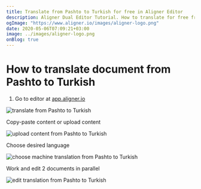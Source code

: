 ```yaml
---
title: Translate from Pashto to Turkish for free in Aligner Editor
description: Aligner Dual Editor Tutorial. How to translate for free from Pashto to Turkish. Aligner is multilingual document management platform. 
ogImage: "https://www.aligner.io/images/aligner-logo.png"
date: 2020-05-06T07:09:21+03:00
image: ../images/aligner-logo.png
onBlog: true
---
```


# How to translate document from Pashto to Turkish

1. Go to editor at [app.aligner.io](https://app.aligner.io "Aligner App web page")

![translate from Pashto to Turkish](../aligner-blank-editor.png "translate from Pashto to Turkish")

Copy-paste content or upload content

![upload content from Pashto to Turkish](../aligner-uploaded-document.png "upload content from Pashto to Turkish")

Choose desired language

![choose machine translation from Pashto to Turkish](../aligner-language-dropdown.png "choose machine translation from Pashto to Turkish")

Work and edit 2 documents in parallel

![edit translation from Pashto to Turkish](../aligner-double-sitded-editor.png "edit translation from Pashto to Turkish")

